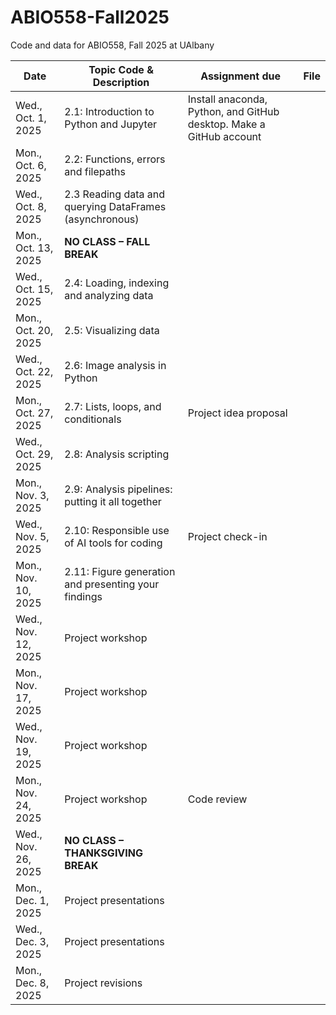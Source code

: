 # ABIO558-Fall2025
Code and data for ABIO558, Fall 2025 at UAlbany

| Date               | Topic Code & Description                                | Assignment due | File |
|--------------------|---------------------------------------------------------|-------------|------|
| Wed., Oct. 1, 2025 | 2.1: Introduction to Python and Jupyter                 |Install anaconda, Python, and GitHub desktop. Make a GitHub account           |      |
| Mon., Oct. 6, 2025 | 2.2: Functions, errors and filepaths                    |             |      |
| Wed., Oct. 8, 2025 | 2.3 Reading data and querying DataFrames (asynchronous)        |           |      |
| Mon., Oct. 13, 2025| **NO CLASS – FALL BREAK**                               |             |      |
| Wed., Oct. 15, 2025| 2.4: Loading, indexing and analyzing data               |             |      |
| Mon., Oct. 20, 2025| 2.5: Visualizing data                                   |             |      |
| Wed., Oct. 22, 2025| 2.6: Image analysis in Python                           |             |      |
| Mon., Oct. 27, 2025| 2.7: Lists, loops, and conditionals                     |Project idea proposal   |      |
| Wed., Oct. 29, 2025| 2.8: Analysis scripting                                 |             |      |
| Mon., Nov. 3, 2025 | 2.9: Analysis pipelines: putting it all together        |             |      |
| Wed., Nov. 5, 2025 | 2.10: Responsible use of AI tools for coding            |Project check-in |      |
| Mon., Nov. 10, 2025| 2.11: Figure generation and presenting your findings    |             |      |
| Wed., Nov. 12, 2025| Project workshop                                        |             |      |
| Mon., Nov. 17, 2025| Project workshop                                        |             |      |
| Wed., Nov. 19, 2025| Project workshop                                        |             |      |
| Mon., Nov. 24, 2025| Project workshop                                        |Code review  |      |
| Wed., Nov. 26, 2025| **NO CLASS – THANKSGIVING BREAK**                       |             |      |
| Mon., Dec. 1, 2025 | Project presentations                                   |             |      |
| Wed., Dec. 3, 2025 | Project presentations                                   |             |      |
| Mon., Dec. 8, 2025 | Project revisions                                       |             |      |
